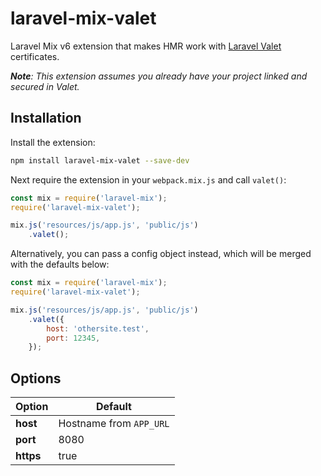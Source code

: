 # laravel-mix-valet
Laravel Mix v6 extension that makes HMR work with [Laravel Valet](https://laravel.com/docs/8.x/valet) certificates.

***Note**: This extension assumes you already have your project linked and secured in Valet.*

## Installation

Install the extension:

```sh
npm install laravel-mix-valet --save-dev
```

Next require the extension in your `webpack.mix.js` and call `valet()`:

```js
const mix = require('laravel-mix');
require('laravel-mix-valet');

mix.js('resources/js/app.js', 'public/js')
    .valet();
```

Alternatively, you can pass a config object instead, which will be merged with the defaults below:

```js
const mix = require('laravel-mix');
require('laravel-mix-valet');

mix.js('resources/js/app.js', 'public/js')
    .valet({
        host: 'othersite.test',
        port: 12345,
    });
```

## Options

| Option    | Default                 |
| --------- | ----------------------- |
| **host**  | Hostname from `APP_URL` |
| **port**  | 8080                    |
| **https** | true                    |
